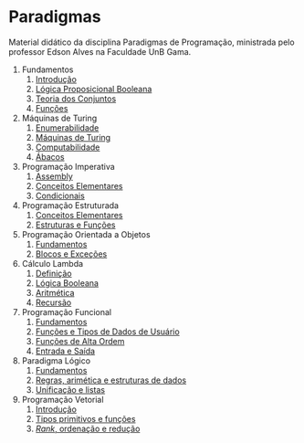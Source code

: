 # Paradigmas

Material didático da disciplina Paradigmas de Programação, ministrada pelo professor Edson Alves na Faculdade UnB Gama.

1. Fundamentos
    1. [Introdução](Fundamentos/slides/introducao/introducao.pdf)
    1. [Lógica Proposicional Booleana](Fundamentos/slides/logica_booleana/logica_booleana.pdf)
    1. [Teoria dos Conjuntos](Fundamentos/slides/teoria_dos_conjuntos/teoria_dos_conjuntos.pdf)
    1. [Funções](Fundamentos/slides/funcoes/funcoes.pdf)
1. Máquinas de Turing
    1. [Enumerabilidade](Maquinas_de_Turing/slides/enumerabilidade/enumerabilidade.pdf)
    1. [Máquinas de Turing](Maquinas_de_Turing/slides/maquinas_de_turing/maquinas_de_turing.pdf)
    1. [Computabilidade](Maquinas_de_Turing/slides/computabilidade/computabilidade.pdf)
    1. [Ábacos](Maquinas_de_Turing/slides/abacos/abacos.pdf)
1. Programação Imperativa
    1. [Assembly](Programacao_Imperativa/slides/assembly/assembly.pdf)
    1. [Conceitos Elementares](Programacao_Imperativa/slides/conceitos_elementares/conceitos_elementares.pdf)
    1. [Condicionais](Programacao_Imperativa/slides/condicionais/condicionais.pdf)
1. Programação Estruturada
    1. [Conceitos Elementares](Programacao_Estruturada/slides/conceitos_elementares/conceitos_elementares.pdf)
    1. [Estruturas e Funções](Programacao_Estruturada/slides/estruturas_e_funcoes/estruturas_e_funcoes.pdf)
1. Programação Orientada a Objetos
    1. [Fundamentos](Orientacao_a_Objetos/slides/small_talk/small_talk.pdf)
    1. [Blocos e Exceções](Orientacao_a_Objetos/slides/blocos_e_excecoes/blocos_e_excecoes.pdf)
1. Cálculo Lambda
    1. [Definição](Lambda_Calculus/slides/definicao/definicao.pdf)
    1. [Lógica Booleana](Lambda_Calculus/slides/logica_booleana/logica_booleana.pdf)
    1. [Aritmética](Lambda_Calculus/slides/aritmetica/aritmetica.pdf)
    1. [Recursão](Lambda_Calculus/slides/recursao/recursao.pdf)
1. Programação Funcional
    1. [Fundamentos](Programacao_Funcional/slides/fundamentos/fundamentos.pdf)
    1. [Funções e Tipos de Dados de Usuário](Programacao_Funcional/slides/funcoes/funcoes.pdf)
    1. [Funções de Alta Ordem](Programacao_Funcional/slides/alta_ordem/alta_ordem.pdf)
    1. [Entrada e Saída](Programacao_Funcional/slides/io/io.pdf)
1. Paradigma Lógico
    1. [Fundamentos](Paradigma_Logico/slides/fundamentos/fundamentos.pdf)
    1. [Regras, arimética e estruturas de dados](Paradigma_Logico/slides/regras/regras.pdf)
    1. [Unificação e listas](Paradigma_Logico/slides/unificacao/unificacao.pdf)
1. Programação Vetorial
    1. [Introdução](Programacao_Vetorial/slides/introducao/introducao.pdf)
    1. [Tipos primitivos e funções](Programacao_Vetorial/slides/tipos_primitivos_e_funcoes/tipos_primitivos_e_funcoes.pdf)
    1. [_Rank_, ordenação e redução](Programacao_Vetorial/slides/rank_ordenacao_reducao/rank_ordenacao_reducao.pdf)

<!-- TODO:
    - Adicionar em Prolog:
        1. Estruturas de controle
        2. Linguagens naturais
-->
